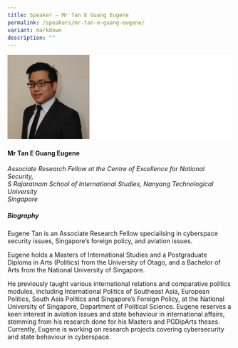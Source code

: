 ```yaml
---
title: Speaker – Mr Tan E Guang Eugene
permalink: /speakers/mr-tan-e-guang-eugene/
variant: markdown
description: ""
---
```


![](/images/2025%20speakers/Eugene_Tan_2.png)
#### **Mr Tan E Guang Eugene**

*Associate Research Fellow at the Centre of Excellence for National Security, <br> S Rajaratnam School of International Studies, Nanyang Technological University<br>Singapore*

##### **Biography**
Eugene Tan is an Associate Research Fellow specialising in cyberspace security issues, Singapore’s foreign
policy, and aviation issues.

Eugene holds a Masters of International Studies and a Postgraduate Diploma in Arts (Politics) from the
University of Otago, and a Bachelor of Arts from the National University of Singapore.

He previously taught various international relations and comparative politics modules, including International
Politics of Southeast Asia, European Politics, South Asia Politics and Singapore’s Foreign Policy, at the
National University of Singapore, Department of Political Science. Eugene reserves a keen interest in aviation
issues and state behaviour in international affairs, stemming from his research done for his Masters and
PGDipArts theses. Currently, Eugene is working on research projects covering cybersecurity and state
behaviour in cyberspace.